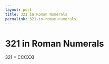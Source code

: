```yaml
---
layout: post
title: 321 in Roman Numerals
permalink: 321-in-roman-numerals
---
```


# 321 in Roman Numerals

321 = CCCXXI
